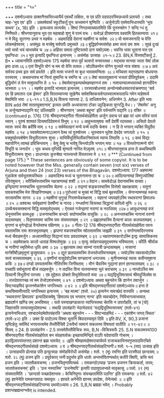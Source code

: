 +++
title = "१०"

+++
दशमोऽध्यायः प्राक्तनैनवभिरध्यायैर्य एवार्थो लक्षितः, स एव प्रति पदपाठरस्मिन्नध्याये प्रतायते । तथा चाह-'भूय एव' इति । उक्तमेवार्थं स्फुटीकर्तुं पुनः कथ्यमानं शृण्विति । अर्जुनोऽपि एवमेवाभिधास्यति 'भूयः कथय' (x, 18) इति । इत्यध्याय तात्पर्यम् । शिष्टं निगदव्याख्यातमिति किं पुनरुक्तेन ? सन्दि ग्धं तु निर्णेष्यते। 
श्रीभगवानुवाच 
भूय एव महाबाहो शृणु मे परमं वचः । यत्वेऽहं प्रीयमाणाय वक्ष्यामि हितकाम्यया ॥१॥ न मे विदुः सुरगणाः प्रभवं न महर्षयः । अहमादिहि देवानां महर्षीणां च सर्वशः ॥२॥ यो मामजमनादि च वेत्ति लोकमहेश्वरम् । असंमूढः स मत्र्येषु सर्वपापैः प्रमुच्यते ॥३॥ बुद्धिर्ज्ञानमसंमोहः क्षमा सत्यं दमः शमः । सुखं दुःखं भवो भावो भयं चाभयमेव च ॥४॥ अहिंसा समता तुष्टिस्तपो दानं यशोऽयशः। 
भवन्ति भावा भूतानां मत्त एव पृथग्विधाः ॥५॥ भूय इत्यादि पृथग्विधा इत्यन्तम् । असंमोहः उत्साहः ॥१-५॥ 
23. BN,K विस्पष्टीकर्तु 2. B• • ध्यामानमिति 
दशमोऽध्यायः 
175 
महर्षया सप्त पूर्वं चत्वारो मनवस्तथा। मद्भावा मानसा जाता येषां लोक इमाः प्रजाः॥६॥ एतां विभूति योगं च मम यो वेत्ति तत्वतः। सोऽविकम्पेन योगेन युज्यते नात्र संशयः ॥ ७॥ अयं सर्वस्य प्रभव इतः सर्व प्रवर्तते । इति मत्वा भजन्ते मा बुधा भावसमन्विताः ॥८॥ मच्चित्ता मद्गतप्राणा बोधयन्तः परस्परम् । कथयन्तश्च मां नित्यं तुष्यन्ति च रमन्ति च ॥९॥ तेषां सततयुक्तानां भजतां प्रीतिपूर्वकम् । ददामि बुद्धियोगं तं येन मामुपयान्ति ते ॥ १० ॥ तेषामेवानुकम्पार्थमहमज्ञानजं तमः । नाशयाम्यात्मभावस्थो ज्ञानदीपेन भास्वता ॥ ११ ।। 
महर्षय इत्यादि भास्वता इत्यन्तम् । परस्परबोधनया अन्योन्यबोधस्फारसंक्रमणात् 'सर्व एव हि प्रमातारः एक ईश्वर' इति विततव्याप्त्या सुखेनैव सर्वशक्तिकसर्वगलस्वात्मरूपताधि गमेन माहेश्वर्य मेषामिति भावः ॥ ६-११॥ 
1.S,B,N वितत्य व्याप्त्या 2. S ताधिशयनेन; अधिगमेन 3. After इति भावः BIN add तेषां सततयुक्तानाम्' इत्यतः 
प्रमति अध्यायान्ता टोका उट्टङ्किता युगरद्धि वेध।। 'तेषामेव' अनु च अर्जुनप्रश्नपद्यानि षट् उल्लिखति । श्रीभगवान् 'अथवा बहुना' इति पर्यन्तानि पद्यानि २३ वक्ति ॥ 
(continued p. 176) 
176 
श्रीमद्भगवद्गीता गीतार्थसंग्रहोपैता अर्जुन उवाच 
परं ब्रह्म परं धाम पवित्रं परमं भवान् । पुरुषं शाश्वतं दिव्यमादिदेवमजं विभुम् ॥ १२ ॥ आहुस्त्वामृषयः सर्वे देवर्षि रदस्तथा। असितो देवलो व्यासः स्वयं चैव ब्रवीषि माम् ॥ १३ ॥ सर्वमेवतहनं मन्ये यन्मे वदसि केशव । न हि ते भगवन् व्यक्तिं विदुर्देवा महर्षयः ॥ १४ ॥ स्वयमेवात्मनाऽऽत्मानं वेत्थ त्वं पुरुषोत्तम । भूतभावन भूतेश देवदेव जगत्पते ॥ १५ ॥ वक्तुमर्हस्यशेषेण विभूतीरात्मनः शुभाः। याभिर्विभूतिभिर्लोकानिमांस्त्वं व्याप्य तिष्ठसि ॥ १६ ॥ कथं विद्या महायोगिन् त्वामहं प्रविचिन्तयन् । केषु केषु च भावेषु चिन्त्योऽसि भगवन् मया ॥ १७ ॥ विस्तरेणात्मनो योगं विभूतिं च जनार्दन । 
भूयः कथय तृप्तिर्हि शृण्वतो नास्ति मेऽमृतम् ॥१८॥ श्रीभगवानुवाच 
हन्त ते कथयिष्यामि विभूतीरात्मनः शुभाः। प्राधान्यतः कुरुश्रेष्ठ नास्त्यन्तो विस्तरस्य मे ॥ १९ ॥ 
\*\*\* (Continued from page 175.) \* These sentences are obviously of some copyist. It is to be noted however that the Mss. generally contain seven (not six) verses of Arjuna and then 24 (not 23) verses of the Bhagavān. 
दशमोऽध्याय: 
177 
अहमात्मा गुडाकेश सर्वभूताशयस्थितः । अहमादिश्च मध्यं च भूतानामन्त एव च ॥ २०॥ आदित्यानामहं विष्णुज्योतिषां रविरंशुमान् । मरीचिर्मरुतामस्मि नक्षत्राणामहं शशी ॥ २१॥ वेदान। सामवेदोऽहं देवानामस्मि वासवः। इन्द्रियाणां मनश्चास्मि भूतानामस्मि चेतना ॥ २२ ॥ रुद्राणां शङ्करश्चास्मि वित्तेशो यक्षरक्षसाम् । वसूनां पावकश्चास्मि मेरु शिखरिणामहम् ॥ २३॥ पुरोधसां च मुख्यं मां विद्धि पार्थ बृहस्पतिम् । सेनान्यामप्यहं स्कन्दः सरसामस्मि सागरः ॥ २४ ॥ महर्षीणां भृगुरहं गिरामप्येकमक्षरम् । यज्ञानां जपयज्ञोऽस्मि स्थावराणां हिमालयः ॥ २५ ॥ अश्वत्थः सर्ववृक्षाणां देवर्षीणां च नारदः। गन्धर्वाणां चित्ररथा सिद्धानां कपिलो मुनिः ॥ २६ ॥ उच्चैःश्रवसमश्वानां विद्धि माममृतोद्भवम् । ऐरावतं गजेन्द्राणां नराणां च नराधिपम् ॥२७॥ आयुधानामहं वजं धेनूनामस्मि कामधुक् । प्रजनश्चास्मि कन्दर्पः सर्पाणामस्मि वासुकिः ॥ २८ ॥ अनन्तश्चास्मि नागानां वरुणो यादसामहम् । पितृणामयमा चास्मि यमः संयमतामहम् ॥ २९ ॥ प्रह्लादश्चास्मि दैत्यानां कालः कलयतामहम् । मृगाणां च मृगेन्द्रोऽहं वैनतेयश्च पक्षिणाम् ॥ ३० ॥ गीता-12 
178 
श्रीमद्भगवद्गीता गीतार्थसंग्रहोपैता पवनः पवतामस्मि रामः शस्त्रभृतामहम् । 
झपाणां मकरश्चास्मि स्रोतसामस्मि जाह्नवी ॥ ३१ ॥ सर्गाणामादिरन्तश्च मध्यं चैवाहमर्जुन। 
अध्यात्मविद्या विद्यानां वादः प्रवदतामहम् ॥ ३२ ॥ भक्षराणामकारोऽस्मि द्वन्द्वः सामासिकस्य च । अहमेवाक्षयः कालो धाताहं विश्वतोमुखः ॥ ३३ ॥ मृत्युः सर्वहरचाहमुद्भवश्च भविष्यताम् । कीर्तिः श्रीर्वाक च नारीणां स्मृतिमेधा धृतिः क्षमा ॥ ३४ ॥ बृहत्साम तथा साम्नां गायत्री छन्दसामहम् । मासानां मार्गशीर्षोऽहमृतूनां कुसुमाकरः ॥ ३५ ॥ 
द्यूतं छलयतामस्मि तेजस्तेजस्विनामहम् । जयोऽस्मि व्यवसायोऽस्मि सत्वं सत्त्ववतामहम् ॥ ३६ ॥ वृष्णीनां वासुदेवोऽस्मि पाण्डवानां धनञ्जयः । मुनीनामप्यहं व्यासः कवीनामुशना कविः ॥ ३७॥ दण्डो दमयतामस्मि नीतिरस्मि जिगीषताम् । मौनं चैवास्मि गुद्यानां ज्ञानं ज्ञानवतामहम् ॥ ३८ ॥ पच्चापि सर्वभूतानां बीजं तदहमर्जुन । न तदस्ति विना यत्स्यान्मया भूतं चराचरम् ॥ ३९ ॥ नान्तोऽस्ति मम दिव्यानी विभूतीनां परन्तप । एष तूद्देशतः प्रोक्तो विभूतेविस्तरो मया ॥४॥ यद्यद्विभूतिमत्सत्वं श्रीमदूर्जितमेव वा । तत्तदेवावगच्छ त्वं मम तेजोऽशसंभवम् ॥ ४१ ॥ 
दशमोऽध्यायः अथवा बहुनतेन किं ज्ञानेन तवार्जुन । विष्टभ्याहमिदं कृत्स्नमेकांशेन जगत्स्थितः ॥ ४२ ॥ 
॥ इति श्रीमद्भगवद्गीतायां दशमोऽध्यायः॥ 
हन्त ते कथयिष्यामीत्यादि जगत्स्थित इत्यन्तम् । 'बह मात्मा' (श्लो. २०) इत्यनेन व्यवच्छेदं वारयति । अन्यथा 'स्थावराणां हिमालय' इत्यादिवाक्येषु 'हिमालय एव भगवान् नान्य' इति व्यवच्छेदेन, निविभागत्वाभावात् ब्रह्मदर्शनं खण्डि तम् अभविष्यत् । यतो यस्याखण्डाकारा व्याप्तिस्तथा चेतसि न उपारोहति, तां च [यो] जिज्ञासति तस्यायमुपदेशग्रन्थः । तथाहि उपसंहारे! भेदाभेदवादं 'यद्यद्विभूतिमत्सत्त्वम्' (श्लो-४१) इत्यनेनाभिधाय, पश्चादभेदमेवोपसंहरति 'अथवा बहुनतेन - - - विष्टभ्याहमिदं - - - एकांशेन जगत् स्थितः' (श्लो-४२) इति । उक्तं हि 
पादोऽस्य विश्वा भूतानि बिपादस्यामृतं दिवि ॥ इति 
RV, X, 90,3 प्रजानां सृष्टिहेतुः सर्वमिदं भगवत्तत्त्वमेव तैस्तैर्विचिवै 2रूपैर्भा व्यमानं सकलस्य विषयतां यातीति ॥ १९-४२॥ 
॥ शिवम् ॥ 
24. B उपसंहारेण - 2.5 तत्त्वमेतैस्तैविचित्रः रूपः, B,N -विचित्ररूपैः 
25. S.N सकलमस्य100 
श्रीमगवद्गीता गीतार्थसंग्रहोपेता बन संग्रहश्लोकः 
इच्छायामिन्द्रिये वाऽपि यदेवायाति गोचरम् । 
हठाद्विलापयंस्तत्तत् प्रशान्तं ब्रह्म भावयेत् ॥ ॥इति श्रीमहामाहेश्वराचार्यवर्य राजाचकाभिनवगुप्तपादविरचिते 
श्रीमद्भगवद्गीतार्थसंग्रहे दशमोऽध्यायः ॥ 
व 
॥ श्रीमद्भगवद्गीतार्थसंग्रहटिप्पणी॥ श्लो. १-५ (व्या) उत्साह इति । उत्साहयति प्रोत्साह पति इत्युत्साहः संमोहविरोधी असंमोहः। 
श्लो. ९ (मू) रमन्ति इति परस्मैपदं छान्दसम् ॥ 
श्लो. २८ (मू) प्रजन इति । प्रपूर्वकात् जनी प्रदुर्भाव इति धातोः अन्तर्भावितण्यर्थात् कर्तरि क्विपि, ङसि रूपं प्रजन इति । जातावैकवचनम् । प्रजनयितृणामित्यर्थः । रामकण्ठोऽप्याह 'प्रजनः प्रजनन क्रियाकर्ता, तस्य; जातावेकवचनम्' इति । 'प्रज नस्यास्मि' 'प्रजनेष्वपि' इत्यपि पाठावुपलभ्यते मातृकासु ॥ 
पलो. २९ (म) संयमतामिति । 'छान्दसो यच्छादेशाभावः। केचिनिपुणाः संयच्छतामिति पठन्ति' इति रामकण्ठः ॥ 
श्लो. ४२ (मू) ज्ञानेनेति रामकण्ठपाठः समावृतः । ज्ञायते अनेनेति ज्ञानम् उपदेशः, तेनेत्यर्थः ॥ 
॥ इति श्रीमद्भगवद्गीतार्थसंग्रहटिप्पण्या दथयोऽध्यायः॥ 
26. S,B,N ब्रह्महा भवेत् । Probably प्रशान्तब्रह्मभाग्भवेत् is 
intended. 
